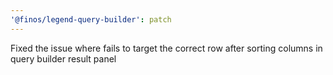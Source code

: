 ```yaml
---
'@finos/legend-query-builder': patch
---
```


Fixed the issue where fails to target the correct row after sorting columns in query builder result panel
